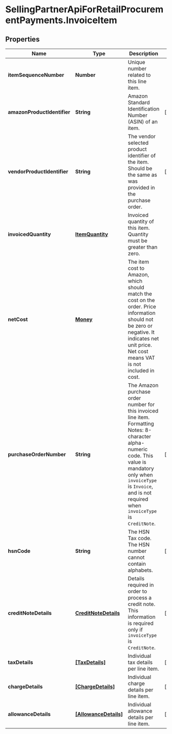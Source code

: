 # SellingPartnerApiForRetailProcurementPayments.InvoiceItem

## Properties
Name | Type | Description | Notes
------------ | ------------- | ------------- | -------------
**itemSequenceNumber** | **Number** | Unique number related to this line item. | 
**amazonProductIdentifier** | **String** | Amazon Standard Identification Number (ASIN) of an item. | [optional] 
**vendorProductIdentifier** | **String** | The vendor selected product identifier of the item. Should be the same as was provided in the purchase order. | [optional] 
**invoicedQuantity** | [**ItemQuantity**](ItemQuantity.md) | Invoiced quantity of this item. Quantity must be greater than zero. | 
**netCost** | [**Money**](Money.md) | The item cost to Amazon, which should match the cost on the order. Price information should not be zero or negative. It indicates net unit price. Net cost means VAT is not included in cost. | 
**purchaseOrderNumber** | **String** | The Amazon purchase order number for this invoiced line item. Formatting Notes: 8-character alpha-numeric code. This value is mandatory only when `invoiceType` is `Invoice`, and is not required when `invoiceType` is `CreditNote`. | [optional] 
**hsnCode** | **String** | The HSN Tax code. The HSN number cannot contain alphabets. | [optional] 
**creditNoteDetails** | [**CreditNoteDetails**](CreditNoteDetails.md) | Details required in order to process a credit note. This information is required only if `invoiceType` is `CreditNote`. | [optional] 
**taxDetails** | [**[TaxDetails]**](TaxDetails.md) | Individual tax details per line item. | [optional] 
**chargeDetails** | [**[ChargeDetails]**](ChargeDetails.md) | Individual charge details per line item. | [optional] 
**allowanceDetails** | [**[AllowanceDetails]**](AllowanceDetails.md) | Individual allowance details per line item. | [optional] 


